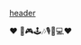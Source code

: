[header](https://capsule-render.vercel.app/api?type=cylinder&color=auto=auto&height=300&section=header&text=반갑습니다ㅏㅏ🤭🤭%20render&fontSize=90)

❤ 🎨🎮🕹🎶🎙🎹💻❤
<!--
**rhoeunbin/rhoeunbin** is a ✨ _special_ ✨ repository because its `README.md` (this file) appears on your GitHub profile.

Here are some ideas to get you started:

- 🔭 I’m currently working on ...
- 🌱 I’m currently learning ...
- 👯 I’m looking to collaborate on ...
- 🤔 I’m looking for help with ...
- 💬 Ask me about ...
- 📫 How to reach me: ...
- 😄 Pronouns: ...
- ⚡ Fun fact: ...
-->
